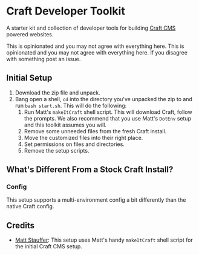 # Craft Developer Toolkit
A starter kit and collection of developer tools for building [Craft CMS](http://buildwithcraft.com) powered websites.

This is opinionated and you may not agree with everything here. This is opinionated and you may not agree with everything here. If you disagree with something post an issue.

## Initial Setup

1. Download the zip file and unpack.
2. Bang open a shell, `cd` into the directory you've unpacked the zip to and run `bash start.sh`. This will do the following: 
    1. Run Matt's `makeItCraft` shell script. This will download Craft, follow the prompts. We also recommend that you use Matt's `DotEnv` setup and this toolkit assumes you will.
    2. Remove some unneeded files from the fresh Craft install.
    3. Move the customized files into their right place.
    4. Set permissions on files and directories.
    5. Remove the setup scripts.

## What's Different From a Stock Craft Install?

### Config

This setup supports a multi-environment config a bit differently than the native Craft config.



## Credits

- [Matt Stauffer](https://github.com/mattstauffer): This setup uses Matt's handy `makeItCraft` shell script for the initial Craft CMS setup.

